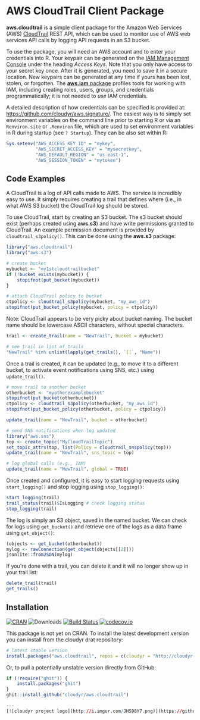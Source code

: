 # AWS CloudTrail Client Package

**aws.cloudtrail** is a simple client package for the Amazon Web Services (AWS) [CloudTrail](https://aws.amazon.com/cloudtrail/) REST API, which can be used to monitor use of AWS web services API calls by logging API requests in an S3 bucket.

To use the package, you will need an AWS account and to enter your credentials into R. Your keypair can be generated on the [IAM Management Console](https://aws.amazon.com/) under the heading *Access Keys*. Note that you only have access to your secret key once. After it is generated, you need to save it in a secure location. New keypairs can be generated at any time if yours has been lost, stolen, or forgotten. The [**aws.iam** package](https://github.com/cloudyr/aws.iam) profiles tools for working with IAM, including creating roles, users, groups, and credentials programmatically; it is not needed to *use* IAM credentials.

A detailed description of how credentials can be specified is provided at: https://github.com/cloudyr/aws.signature/. The easiest way is to simply set environment variables on the command line prior to starting R or via an `Renviron.site` or `.Renviron` file, which are used to set environment variables in R during startup (see `? Startup`). They can be also set within R:

```R
Sys.setenv("AWS_ACCESS_KEY_ID" = "mykey",
           "AWS_SECRET_ACCESS_KEY" = "mysecretkey",
           "AWS_DEFAULT_REGION" = "us-east-1",
           "AWS_SESSION_TOKEN" = "mytoken")
```


## Code Examples

A CloudTrail is a log of API calls made to AWS. The service is incredibly easy to use. It simply requires creating a trail that defines where (i.e., in what AWS S3 bucket) the CloudTrail log should be stored.

To use CloudTrail, start by creating an S3 bucket. The s3 bucket should exist (perhaps created using **aws.s3**) and have write permissions granted to CloudTrail. An example permission document is provided by `cloudtrail_s3policy()`. This can be done using the **aws.s3** package:

```R
library("aws.cloudtrail")
library("aws.s3")

# create bucket
mybucket <- "my1stcloudtrailbucket"
if (!bucket_exists(mybucket)) {
    stopifnot(put_bucket(mybucket))
}

# attach CloudTrail policy to bucket
ctpolicy <- cloudtrail_s3policy(mybucket, "my_aws_id")
stopifnot(put_bucket_policy(mybucket, policy = ctpolicy))
```

Note: CloudTrail appears to be very picky about bucket naming. The bucket name should be lowercase ASCII characters, without special characters.

```R
trail <- create_trail(name = "NewTrail", bucket = mybucket)

# see trail in list of trails
"NewTrail" %in% unlist(lapply(get_trails(), `[[`, "Name"))
```

Once a trail is created, it can be updated (e.g., to move it to a different bucket, to activate event notifications using SNS, etc.) using `update_trail()`.

```R
# move trail to another bucket
otherbucket <- "myotherexamplebucket"
stopifnot(put_bucket(otherbucket))
ctpolicy <- cloudtrail_s3policy(otherbucket, "my_aws_id")
stopifnot(put_bucket_policy(otherbucket, policy = ctpolicy))

update_trail(name = "NewTrail", bucket = otherbucket)

# send SNS notifications when log updated
library("aws.sns")
top <- create_topic("MyCloudTrailTopic")
set_topic_attrs(top, list(Policy = cloudtrail_snspolicy(top)))
update_trail(name = "NewTrail", sns_topic = top)

# log global calls (e.g., IAM)
update_trail(name = "NewTrail", global = TRUE)
```

Once created and configured, it is easy to start logging requests using `start_logging()` and stop logging using `stop_logging()`:

```R
start_logging(trail)
trail_status(trail)$IsLogging # check logging status
stop_logging(trail)
```

The log is simply an S3 object, saved in the named bucket. We can check for logs using `get_bucket()` and retrieve one of the logs as a data frame using `get_object()`:

```R
(objects <- get_bucket(otherbucket))
mylog <- rawConnection(get_object(objects[[2]]))
jsonlite::fromJSON(mylog)
```

If you're done with a trail, you can delete it and it will no longer show up in your trail list:

```R
delete_trail(trail)
get_trails()
```


## Installation ##

[![CRAN](https://www.r-pkg.org/badges/version/aws.cloudtrail)](https://cran.r-project.org/package=aws.cloudtrail)
![Downloads](https://cranlogs.r-pkg.org/badges/aws.cloudtrail)
[![Build Status](https://travis-ci.org/cloudyr/aws.cloudtrail.png?branch=master)](https://travis-ci.org/cloudyr/aws.cloudtrail)
[![codecov.io](https://codecov.io/github/cloudyr/aws.cloudtrail/coverage.svg?branch=master)](https://codecov.io/github/cloudyr/aws.cloudtrail?branch=master)

This package is not yet on CRAN. To install the latest development version you can install from the cloudyr drat repository:

```R
# latest stable version
install.packages("aws.cloudtrail", repos = c(cloudyr = "http://cloudyr.github.io/drat", getOption("repos")))
```

Or, to pull a potentially unstable version directly from GitHub:

```R
if (!require("ghit")) {
    install.packages("ghit")
}
ghit::install_github("cloudyr/aws.cloudtrail")

---
[![cloudyr project logo](http://i.imgur.com/JHS98Y7.png)](https://github.com/cloudyr)
